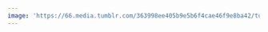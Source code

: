 ```yaml
---
image: 'https://66.media.tumblr.com/363998ee405b9e5b6f4cae46f9e8ba42/tumblr_oxts42FyD81tbdx3so1_1280.jpg'
---
```

